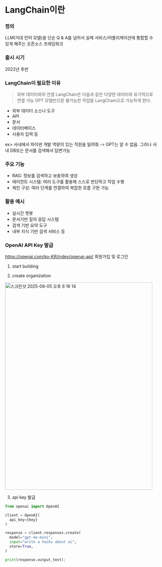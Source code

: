 # LangChain이란

### 정의
LLM(거대 언어 모델)을 단순 Q & A를 넘어서 실제 서비스/어플리케이션에 통합할 수 있게 해주는 오픈소스 프레임워크

### 출시 시기
2022년 후반

### LangChain이 필요한 이유
> 외부 데이터와의 연결
> LangChain은 다음과 같은 다양한 데이터와 유기적으로 연결 가능
> GPT 모델만으론 불가능한 작업을 LangChain으로 가능하게 한다.

* 외부 데이터 소스나 도구
* API
* 문서
* 데이터베이스
* 사용자 입력 등

ex> 사내에서 파이썬 개발 역량이 있는 직원을 알려줘
-> GPT는 알 수 없음. 그러나 사내 DB또는 문서를 검색해서 답변가능

### 주요 기능
* RAG: 정보를 검색하고 보충하여 생성
* 에이전트 시스템: 여러 도구를 활용해 스스로 판단하고 작업 수행
* 체인 구성: 여러 단계를 연결하여 복잡한 흐름 구현 가능

### 활용 예시
* 실시간 챗봇
* 문서기반 질의 응답 시스템
* 검색 기반 요약 도구
* 내부 지식 기반 검색 서비스 등

### OpenAI API Key 발급
https://openai.com/ko-KR/index/openai-api/
회원가입 및 로그인

1. start building

2. create organization
<img width="487" height="684" alt="스크린샷 2025-08-05 오후 6 16 14" src="https://github.com/user-attachments/assets/9d4e0f6f-09c8-4381-adb3-bd7a726e7eea" />

3. api key 발급
```py
from openai import OpenAI

client = OpenAI(
  api_key={key}
)

response = client.responses.create(
  model="gpt-4o-mini",
  input="write a haiku about ai",
  store=True,
)

print(response.output_text);

```
